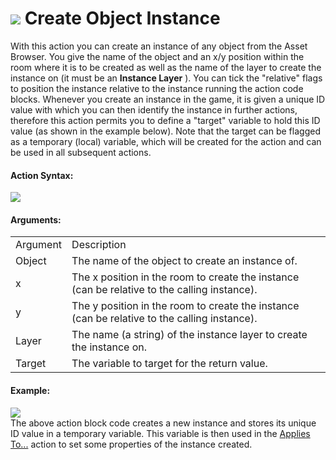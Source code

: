 #  ![](https://gms.magecorn.com/Manual/assets/Images/Scripting_Reference/Drag_And_Drop/Reference/Instance/i_Instance_Create.png) Create Object Instance

With this action you can create an instance of any object from the Asset
Browser. You give the name of the object and an x/y position within the
room where it is to be created as well as the name of the layer to
create the instance on (it must be an **Instance Layer** ). You can tick
the "relative" flags to position the instance relative to the instance
running the action code blocks. Whenever you create an instance in the
game, it is given a unique ID value with which you can then identify the
instance in further actions, therefore this action permits you to define
a "target" variable to hold this ID value (as shown in the example
below). Note that the target can be flagged as a temporary (local)
variable, which will be created for the action and can be used in all
subsequent actions.

#### Action Syntax:

  
![](https://gms.magecorn.com/Manual/assets/Images/Scripting_Reference/Drag_And_Drop/Reference/Instance/a_Instance_Create.png)  

#### Arguments:

|          |                                                                                              |
|----------|----------------------------------------------------------------------------------------------|
| Argument | Description                                                                                  |
| Object   | The name of the object to create an instance of.                                             |
| x        | The x position in the room to create the instance (can be relative to the calling instance). |
| y        | The y position in the room to create the instance (can be relative to the calling instance). |
| Layer    | The name (a string) of the instance layer to create the instance on.                         |
| Target   | The variable to target for the return value.                                                 |

#### Example:

  
![](https://gms.magecorn.com/Manual/assets/Images/Scripting_Reference/Drag_And_Drop/Reference/Instance/e_Instance_Create.png)  
The above action block code creates a new instance and stores its unique
ID value in a temporary variable. This variable is then used in the
[Applies To...](../Common/Apply_To..) action to set some properties
of the instance created.
